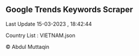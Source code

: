 

## Google Trends Keywords Scraper 
 
Last Update 15-03-2023 , 18:42:44

Country List :
VIETNAM.json



© Abdul Muttaqin 
